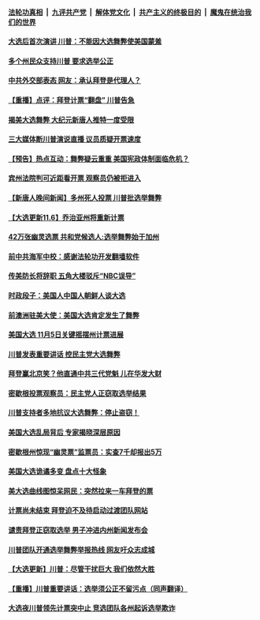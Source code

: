 

####  [法轮功真相](../../../../basic/blob/master/README.md?t=11070202) &nbsp;|&nbsp; [九评共产党](../../../../9ping.md/blob/master/README.md?t=11070202) &nbsp;|&nbsp; [解体党文化](../../../../jtdwh.md/blob/master/README.md?t=11070202)  &nbsp;|&nbsp; [共产主义的终极目的](../../../../gczydzjmd.md/blob/master/README.md?t=11070202) &nbsp;|&nbsp; [魔鬼在统治我们的世界](../../../../mgztzwmdsj.md/blob/master/README.md?t=11070202) 

#### [大选后首次演讲 川普：不能因大选舞弊使美国蒙羞](../pages/prog203/a102980778.md?t=11070202) 

#### [多个州民众支持川普 要求选举公正](../pages/prog203/a102980766.md?t=11070202) 

#### [中共外交部表态 网友：承认拜登是代理人？](../pages/prog203/a102980771.md?t=11070202) 

#### [【重播】点评：拜登计票“翻盘” 川普告急](../pages/prog203/a102980749.md?t=11070202) 

#### [揭美大选舞弊 大纪元新唐人推特一度受限](../pages/prog203/a102980716.md?t=11070202) 

#### [三大媒体断川普演说直播 议员质疑开票速度](../pages/prog203/a102980729.md?t=11070202) 

#### [【预告】热点互动：舞弊疑云重重 美国宪政体制面临危机？](../pages/prog203/a102980727.md?t=11070202) 

#### [宾州法院判可近距看开票 观察员仍被拒进入](../pages/prog203/a102980702.md?t=11070202) 

#### [【新唐人晚间新闻】多州死人投票 川普批选举舞弊](../pages/prog203/a102980651.md?t=11070202) 

#### [【大选更新11.6】乔治亚州将重新计票](../pages/prog203/a102979974.md?t=11070202) 

#### [42万张幽灵选票 共和党候选人:选举舞弊始于加州](../pages/prog203/a102980628.md?t=11070202) 

#### [前中共海军中校：感谢法轮功开发翻墙软件](../pages/prog203/a102980595.md?t=11070202) 

#### [传美防长将辞职 五角大楼驳斥“NBC误导”](../pages/prog203/a102980541.md?t=11070202) 

#### [时政段子：美国人中国人朝鲜人谈大选](../pages/prog203/a102980510.md?t=11070202) 

#### [前澳洲驻美大使：美国大选肯定发生了舞弊](../pages/prog203/a102980492.md?t=11070202) 

#### [美国大选 11月5日关键摇摆州计票进展](../pages/prog203/a102980478.md?t=11070202) 

#### [川普发表重要讲话 控民主党大选舞弊](../pages/prog203/a102980335.md?t=11070202) 

#### [拜登赢北京笑？他直通中共三代党魁 儿在华发大财](../pages/prog203/a102980325.md?t=11070202) 

#### [密歇根投票观察员：民主党人正窃取选举结果](../pages/prog203/a102980312.md?t=11070202) 

#### [川普支持者多地抗议大选舞弊：停止盗窃！](../pages/prog203/a102980292.md?t=11070202) 

#### [美国大选乱局背后 专家揭晓深层原因](../pages/prog203/a102980290.md?t=11070202) 

#### [密歇根州惊现“幽灵票”监票员：实查7千却报出5万](../pages/prog203/a102980278.md?t=11070202) 

#### [美国大选诡谲多变 盘点十大怪象](../pages/prog203/a102980247.md?t=11070202) 

#### [美大选曲线图惊呆网民：突然拉来一车拜登的票](../pages/prog203/a102980229.md?t=11070202) 

#### [计票尚未结束 拜登迫不及待启动过渡团队网站](../pages/prog203/a102979818.md?t=11070202) 

#### [谴责拜登正窃取选举 男子冲进内州新闻发布会](../pages/prog203/a102979821.md?t=11070202) 

#### [川普团队开通选举舞弊举报热线  网友吁众志成城](../pages/prog203/a102980095.md?t=11070202) 

#### [【大选更新】川普：尽管干扰巨大 我们依然大胜](../pages/prog203/a102977799.md?t=11070202) 

#### [【重播】川普重要讲话：选举须公正不留污点（同声翻译）](../pages/prog203/a102980090.md?t=11070202) 

#### [大选夜川普领先计票突中止 竞选团队各州起诉选举欺诈](../pages/prog203/a102980129.md?t=11070202) 

